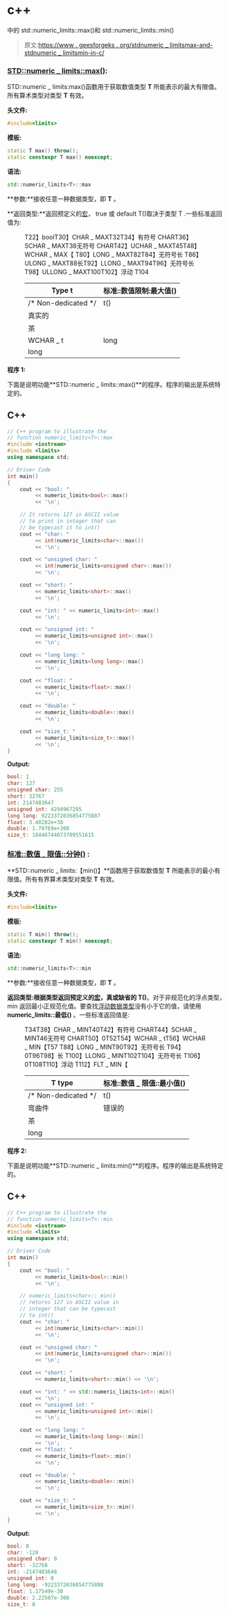 # c++

中的 std::numeric_limits::max()和 std::numeric_limits::min()

> 原文:[https://www . geesforgeks . org/stdnumeric _ limitsmax-and-stdnumeric _ limitsmin-in-c/](https://www.geeksforgeeks.org/stdnumeric_limitsmax-and-stdnumeric_limitsmin-in-c/)

### <u>STD::numeric _ limits::max()</u>:

STD::numeric _ limits<T>:max()函数用于获取数值类型 **T** 所能表示的最大有限值。所有算术类型对类型 **T** 有效。

**头文件:**

```cpp
#include<limits>
```

**模板:**

```cpp
static T max() throw();
static constexpr T max() noexcept;
```

**语法:**

```cpp
std::numeric_limits<T>::max
```

**参数:**接收任意一种数据类型，即 **T** 。

**返回类型:**返回预定义的[宏](https://www.geeksforgeeks.org/data-type-ranges-and-their-macros-in-c/)， true 或 default T()取决于类型 T .一些标准返回值为:

<figure class="table">T22】boolT30】CHAR _ MAXT32T34】有符号 CHART36】SCHAR _ MAXT38无符号 CHART42】UCHAR _ MAXT45T48】WCHAR _ MAX【 T80】LONG _ MAXT82T84】无符号长 T86】ULONG _ MAXT88长T92】LLONG _ MAXT94T96】无符号长 T98】ULLONG _ MAXT100T102】浮动 T104

| Type t | 标准::数值限制<t>:最大值()</t> |
| --- | --- |
| /* Non-dedicated */ | t() |
| 真实的 |
| 茶 |
| WCHAR _ t | long |
| long |

</figure>

**程序 1:**

下面是说明功能**STD::numeric _ limits<T>::max()**的程序。程序的输出是系统特定的。

## C++

```cpp
// C++ program to illustrate the
// function numeric_limits<T>::max
#include <iostream>
#include <limits>
using namespace std;

// Driver Code
int main()
{
    cout << "bool: "
         << numeric_limits<bool>::max()
         << '\n';

    // It returns 127 in ASCII value
    // to print in integer that can
    // be typecast it to int()
    cout << "char: "
         << int(numeric_limits<char>::max())
         << '\n';

    cout << "unsigned char: "
         << int(numeric_limits<unsigned char>::max())
         << '\n';

    cout << "short: "
         << numeric_limits<short>::max()
         << '\n';

    cout << "int: " << numeric_limits<int>::max()
         << '\n';

    cout << "unsigned int: "
         << numeric_limits<unsigned int>::max()
         << '\n';

    cout << "long long: "
         << numeric_limits<long long>::max()
         << '\n';

    cout << "float: "
         << numeric_limits<float>::max()
         << '\n';

    cout << "double: "
         << numeric_limits<double>::max()
         << '\n';

    cout << "size_t: "
         << numeric_limits<size_t>::max()
         << '\n';
}
```

**Output:**

```cpp
bool: 1
char: 127
unsigned char: 255
short: 32767
int: 2147483647
unsigned int: 4294967295
long long: 9223372036854775807
float: 3.40282e+38
double: 1.79769e+308
size_t: 18446744073709551615

```

### **<u>标准::数值 _ 限值::分钟()</u> :**

**STD::numeric _ limits<T>:【min()】**函数用于获取数值型 **T** 所能表示的最小有限值。所有有界算术类型对类型 **T** 有效。

**头文件:**

```cpp
#include<limits>
```

**模板:**

```cpp
static T min() throw();
static constexpr T min() noexcept;
```

**语法:**

```cpp
std::numeric_limits<T>::min
```

**参数:**接收任意一种数据类型，即 **T** 。

**返回类型:**根据类型**返回预定义的[宏](https://www.geeksforgeeks.org/data-type-ranges-and-their-macros-in-c/)，真或缺省的 T()**。对于非规范化的浮点类型，min 返回最小正规范化值。要查找[浮动数据类型](https://www.geeksforgeeks.org/c-data-types/)没有小于它的值，请使用 **numeric_limits::最低()** 。一些标准返回值是:

<figure class="table">T34T38】CHAR _ MINT40T42】有符号 CHART44】SCHAR _ MINT46无符号 CHART50】0T52T54】WCHAR _ tT56】WCHAR _ MIN【T57 T88】LONG _ MINT90T92】无符号长 T94】0T96T98】长 T100】LLONG _ MINT102T104】无符号长 T106】0T108T110】浮动 T112】FLT _ MIN【

| T type | 标准::数值 _ 限值::最小值() |
| --- | --- |
| /* Non-dedicated */ | t() |
| 弯曲件 | 错误的 |
| 茶 |
| long |

</figure>

**程序 2:**

下面是说明功能**STD::numeric _ limits<T>:min()**的程序。程序的输出是系统特定的。

## C++

```cpp
// C++ program to illustrate the
// function numeric_limits<T>::min
#include <iostream>
#include <limits>
using namespace std;

// Driver Code
int main()
{
    cout << "bool: "
         << numeric_limits<bool>::min()
         << '\n';

    // numeric_limits<char>:: min()
    // returns 127 in ASCII value in
    // integer that can be typecast
    // to int()
    cout << "char: "
         << int(numeric_limits<char>::min())
         << '\n';

    cout << "unsigned char: "
         << int(numeric_limits<unsigned char>::min())
         << '\n';

    cout << "short: "
         << numeric_limits<short>::min() << '\n';

    cout << "int: " << std::numeric_limits<int>::min()
         << '\n';
    cout << "unsigned int: "
         << numeric_limits<unsigned int>::min()
         << '\n';

    cout << "long long: "
         << numeric_limits<long long>::min()
         << '\n';
    cout << "float: "
         << numeric_limits<float>::min()
         << '\n';

    cout << "double: "
         << numeric_limits<double>::min()
         << '\n';

    cout << "size_t: "
         << numeric_limits<size_t>::min()
         << '\n';
}
```

**Output:**

```cpp
bool: 0
char: -128
unsigned char: 0
short: -32768
int: -2147483648
unsigned int: 0
long long: -9223372036854775808
float: 1.17549e-38
double: 2.22507e-308
size_t: 0

```